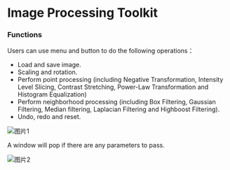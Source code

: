 # Image Processing Toolkit

### Functions
Users can use menu and button to do the following operations：
 - Load and save image.
 - Scaling and rotation.
 - Perform point processing (including Negative Transformation, Intensity Level Slicing, Contrast Stretching, Power-Law Transformation and Histogram Equalization)
 - Perform neighborhood processing (including Box Filtering, Gaussian Filtering, Median filtering, Laplacian Filtering and Highboost Filtering).
 - Undo, redo and reset.

![图片1](https://user-images.githubusercontent.com/54859964/122862143-aeb3cb00-d2ee-11eb-81d7-2a473d87af51.png)

A window will pop if there are any parameters to pass.

![图片2](https://user-images.githubusercontent.com/54859964/122862387-09e5bd80-d2ef-11eb-8b5f-b2f3d97909c7.png)


